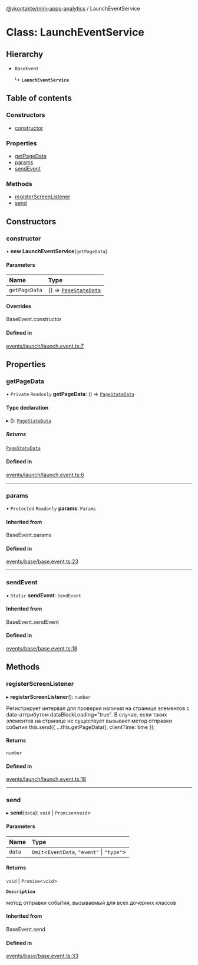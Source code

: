 [@vkontakte/mini-apps-analytics](../README.md) / LaunchEventService

# Class: LaunchEventService

## Hierarchy

- `BaseEvent`

  ↳ **`LaunchEventService`**

## Table of contents

### Constructors

- [constructor](LaunchEventService.md#constructor)

### Properties

- [getPageData](LaunchEventService.md#getpagedata)
- [params](LaunchEventService.md#params)
- [sendEvent](LaunchEventService.md#sendevent)

### Methods

- [registerScreenListener](LaunchEventService.md#registerscreenlistener)
- [send](LaunchEventService.md#send)

## Constructors

### constructor

• **new LaunchEventService**(`getPageData`)

#### Parameters

| Name | Type |
| :------ | :------ |
| `getPageData` | () => [`PageStateData`](../README.md#pagestatedata) |

#### Overrides

BaseEvent.constructor

#### Defined in

[events/launch/launch.event.ts:7](https://github.com/VKCOM/mini-apps-analytics/blob/5470248/packages/core/src/events/launch/launch.event.ts#L7)

## Properties

### getPageData

• `Private` `Readonly` **getPageData**: () => [`PageStateData`](../README.md#pagestatedata)

#### Type declaration

▸ (): [`PageStateData`](../README.md#pagestatedata)

##### Returns

[`PageStateData`](../README.md#pagestatedata)

#### Defined in

[events/launch/launch.event.ts:6](https://github.com/VKCOM/mini-apps-analytics/blob/5470248/packages/core/src/events/launch/launch.event.ts#L6)

___

### params

• `Protected` `Readonly` **params**: `Params`

#### Inherited from

BaseEvent.params

#### Defined in

[events/base/base.event.ts:23](https://github.com/VKCOM/mini-apps-analytics/blob/5470248/packages/core/src/events/base/base.event.ts#L23)

___

### sendEvent

▪ `Static` **sendEvent**: `SendEvent`

#### Inherited from

BaseEvent.sendEvent

#### Defined in

[events/base/base.event.ts:18](https://github.com/VKCOM/mini-apps-analytics/blob/5470248/packages/core/src/events/base/base.event.ts#L18)

## Methods

### registerScreenListener

▸ **registerScreenListener**(): `number`

Регистрирует интервал для проверки наличия на странице элементов с data-аттрибутом dataBlockLoading="true".
В случае, если таких элементов на странице не существует вызывает метод отправки события
this.send({ ...this.getPageData(), clientTime: time });

#### Returns

`number`

#### Defined in

[events/launch/launch.event.ts:18](https://github.com/VKCOM/mini-apps-analytics/blob/5470248/packages/core/src/events/launch/launch.event.ts#L18)

___

### send

▸ **send**(`data`): `void` \| `Promise`<`void`\>

#### Parameters

| Name | Type |
| :------ | :------ |
| `data` | `Omit`<`EventData`, ``"event"`` \| ``"type"``\> |

#### Returns

`void` \| `Promise`<`void`\>

**`Description`**

метод отправки события, вызываемый для всех дочерних классов

#### Inherited from

BaseEvent.send

#### Defined in

[events/base/base.event.ts:33](https://github.com/VKCOM/mini-apps-analytics/blob/5470248/packages/core/src/events/base/base.event.ts#L33)
